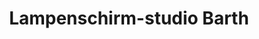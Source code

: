 ---
title: "Lampenschirm-studio Barth"
url: /frankfurt-am-main/lampenschirm-studio-barth/
shop: Lampen
---